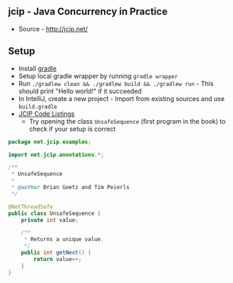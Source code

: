 ## jcip - Java Concurrency in Practice
* Source - http://jcip.net/

## Setup
* Install [gradle](https://gradle.org/install/)
* Setup local gradle wrapper by running `gradle wrapper`
* Run `./gradlew clean && ./gradlew build && ./gradlew run` - This should print "Hello world!" if it succeeded
* In IntelliJ, create a new project - Import from existing sources and use `build.gradle`
* [JCIP Code Listings](http://jcip.net/listings.html)
    * Try opening the class `UnsafeSequence` (first program in the book) to check if your setup is correct

```java
package net.jcip.examples;

import net.jcip.annotations.*;

/**
 * UnsafeSequence
 *
 * @author Brian Goetz and Tim Peierls
 */

@NotThreadSafe
public class UnsafeSequence {
    private int value;

    /**
     * Returns a unique value.
     */
    public int getNext() {
        return value++;
    }
}
```
